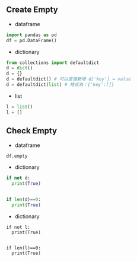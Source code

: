 ## Create Empty
* dataframe
```python
import pandas as pd
df = pd.DataFrame()
```
* dictionary
```python
from collections import defaultdict
d = dict()
d = {}
d = defaultdict() # 可以直接新增 d['key'] = value
d = defaultdict(list) # 格式為：{'key':[]}
```
* list
```python
l = list()
l = []
```
## Check Empty
* dataframe
```python
df.empty
```
* dictionary
```python
if not d:
  print(True)


if len(d)==0:
  print(True)
```
* dictionary
```list
if not l:
  print(True)


if len(l)==0:
  print(True)
```
